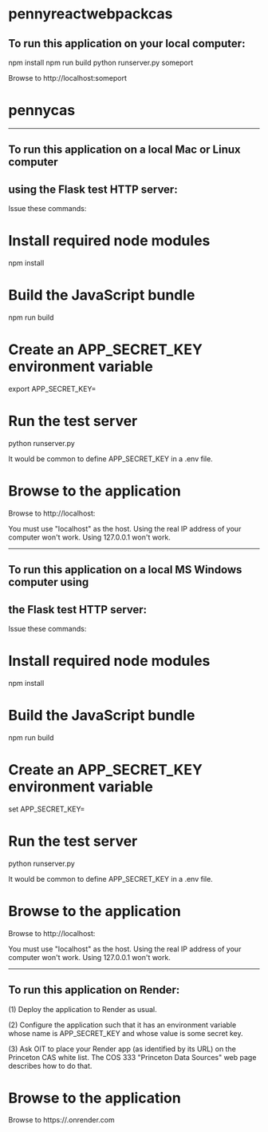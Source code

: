# pennyreactwebpackcas

## To run this application on your local computer:

npm install
npm run build
python runserver.py someport

Browse to http://localhost:someport


# pennycas

--------------

## To run this application on a local Mac or Linux computer
## using the Flask test HTTP server:

Issue these commands:

# Install required node modules
npm install

# Build the JavaScript bundle
npm run build

# Create an APP_SECRET_KEY environment variable
export APP_SECRET_KEY=<somesecretkey>

# Run the test server
python runserver.py <someport>

It would be common to define APP_SECRET_KEY in a .env file.

# Browse to the application

Browse to http://localhost:<someport>

You must use "localhost" as the host.  Using the real IP address
of your computer won't work.  Using 127.0.0.1 won't work.

--------------

## To run this application on a local MS Windows computer using
## the Flask test HTTP server:

Issue these commands:

# Install required node modules
npm install

# Build the JavaScript bundle
npm run build

# Create an APP_SECRET_KEY environment variable
set APP_SECRET_KEY=<somesecretkey>

# Run the test server
python runserver.py <someport>

It would be common to define APP_SECRET_KEY in a .env file.

# Browse to the application

Browse to http://localhost:<someport>

You must use "localhost" as the host.  Using the real IP address
of your computer won't work.  Using 127.0.0.1 won't work.

---------------

## To run this application on Render:

(1) Deploy the application to Render as usual.

(2) Configure the application such that it has an environment variable
whose name is APP_SECRET_KEY and whose value is some secret key.

(3) Ask OIT to place your Render app (as identified by its URL) on
the Princeton CAS white list.  The COS 333 "Princeton Data Sources"
web page describes how to do that.

# Browse to the application

Browse to https://<yourappname>.onrender.com
